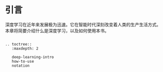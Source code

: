 # 引言

深度学习在近年来发展极为迅速。它在智能时代深刻改变着人类的生产生活方式。本章将简要介绍什么是深度学习，以及如何使用本书。

```eval_rst

.. toctree::
   :maxdepth: 2

   deep-learning-intro
   how-to-use
   notation

```
